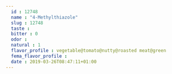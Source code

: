 ```yaml
---
  id : 12748
  name : "4-Methylthiazole"
  slug : 12748
  taste : 
  bitter : 0
  odor : 
  natural : 1
  flavor_profile : vegetable@tomato@nutty@roasted meat@green
  fema_flavor_profile : 
  date : 2019-03-26T08:47:11+01:00
---
```



